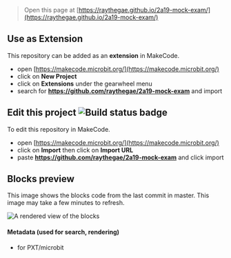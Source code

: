 
> Open this page at [https://raythegae.github.io/2a19-mock-exam/](https://raythegae.github.io/2a19-mock-exam/)

## Use as Extension

This repository can be added as an **extension** in MakeCode.

* open [https://makecode.microbit.org/](https://makecode.microbit.org/)
* click on **New Project**
* click on **Extensions** under the gearwheel menu
* search for **https://github.com/raythegae/2a19-mock-exam** and import

## Edit this project ![Build status badge](https://github.com/raythegae/2a19-mock-exam/workflows/MakeCode/badge.svg)

To edit this repository in MakeCode.

* open [https://makecode.microbit.org/](https://makecode.microbit.org/)
* click on **Import** then click on **Import URL**
* paste **https://github.com/raythegae/2a19-mock-exam** and click import

## Blocks preview

This image shows the blocks code from the last commit in master.
This image may take a few minutes to refresh.

![A rendered view of the blocks](https://github.com/raythegae/2a19-mock-exam/raw/master/.github/makecode/blocks.png)

#### Metadata (used for search, rendering)

* for PXT/microbit
<script src="https://makecode.com/gh-pages-embed.js"></script><script>makeCodeRender("{{ site.makecode.home_url }}", "{{ site.github.owner_name }}/{{ site.github.repository_name }}");</script>
